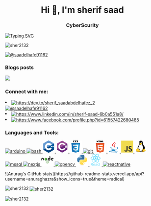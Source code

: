 <h1 align="center">Hi 👋, I'm sherif saad</h1>
<h3 align="center">CyberScurity</h3>
<a href="https://git.io/typing-svg"><img src="https://readme-typing-svg.herokuapp.com?font=Fira+Code&weight=500&size=21&pause=1000&color=4CDCF7&background=4856FF00&width=435&lines=Hi+I'm+%3A+sherif+saad" alt="Typing SVG" /></a>

<p align="left"> <img src="https://komarev.com/ghpvc/?username=sher2132&label=Profile%20views&color=0e75b6&style=flat" alt="sher2132" /> </p>

<p align="left"> <a href="https://twitter.com/@saadelhafe91162" target="blank"><img src="https://img.shields.io/twitter/follow/@saadelhafe91162?logo=twitter&style=for-the-badge" alt="@saadelhafe91162" /></a> </p>

### Blogs posts
<!-- BLOG-POST-LIST:START -->
<!-- BLOG-POST-LIST:END -->
![](http://github-profile-summary-cards.vercel.app/api/cards/profile-details?username=sher2132&theme=blue_green)

<h3 align="left">Connect with me:</h3>
<p align="left">
<li><a href="https://dev.to/https://dev.to/sherif_saadabdelhafez_2" target="blank"><img align="center" src="https://raw.githubusercontent.com/rahuldkjain/github-profile-readme-generator/master/src/images/icons/Social/devto.svg" alt="https://dev.to/sherif_saadabdelhafez_2" height="30" width="40" /></a></li>
<a href="https://twitter.com/@saadelhafe91162" target="blank"><img align="center" src="https://raw.githubusercontent.com/rahuldkjain/github-profile-readme-generator/master/src/images/icons/Social/twitter.svg" alt="@saadelhafe91162" height="30" width="40" /></a>
<li><a href="https://linkedin.com/in/https://www.linkedin.com/in/sherif-saad-6b0a551a8/" target="blank"><img align="center" src="https://raw.githubusercontent.com/rahuldkjain/github-profile-readme-generator/master/src/images/icons/Social/linked-in-alt.svg" alt="https://www.linkedin.com/in/sherif-saad-6b0a551a8/" height="30" width="40" /></a></li>
<li><a href="https://fb.com/https://www.facebook.com/profile.php?id=61557422680485" target="blank"><img align="center" src="https://raw.githubusercontent.com/rahuldkjain/github-profile-readme-generator/master/src/images/icons/Social/facebook.svg" alt="https://www.facebook.com/profile.php?id=61557422680485" height="30" width="40" /></a></li>
</p>

<h3 align="left">Languages and Tools:</h3>
<p align="left"> <a href="https://www.arduino.cc/" target="_blank" rel="noreferrer"> <img src="https://cdn.worldvectorlogo.com/logos/arduino-1.svg" alt="arduino" width="40" height="40"/> </a> <a href="https://www.gnu.org/software/bash/" target="_blank" rel="noreferrer"> <img src="https://www.vectorlogo.zone/logos/gnu_bash/gnu_bash-icon.svg" alt="bash" width="40" height="40"/> </a> <a href="https://www.w3schools.com/cpp/" target="_blank" rel="noreferrer"> <img src="https://raw.githubusercontent.com/devicons/devicon/master/icons/cplusplus/cplusplus-original.svg" alt="cplusplus" width="40" height="40"/> </a> <a href="https://www.w3schools.com/cs/" target="_blank" rel="noreferrer"> <img src="https://raw.githubusercontent.com/devicons/devicon/master/icons/csharp/csharp-original.svg" alt="csharp" width="40" height="40"/> </a> <a href="https://www.w3schools.com/css/" target="_blank" rel="noreferrer"> <img src="https://raw.githubusercontent.com/devicons/devicon/master/icons/css3/css3-original-wordmark.svg" alt="css3" width="40" height="40"/> </a> <a href="https://git-scm.com/" target="_blank" rel="noreferrer"> <img src="https://www.vectorlogo.zone/logos/git-scm/git-scm-icon.svg" alt="git" width="40" height="40"/> </a> <a href="https://www.w3.org/html/" target="_blank" rel="noreferrer"> <img src="https://raw.githubusercontent.com/devicons/devicon/master/icons/html5/html5-original-wordmark.svg" alt="html5" width="40" height="40"/> </a> <a href="https://www.java.com" target="_blank" rel="noreferrer"> <img src="https://raw.githubusercontent.com/devicons/devicon/master/icons/java/java-original.svg" alt="java" width="40" height="40"/> </a> <a href="https://developer.mozilla.org/en-US/docs/Web/JavaScript" target="_blank" rel="noreferrer"> <img src="https://raw.githubusercontent.com/devicons/devicon/master/icons/javascript/javascript-original.svg" alt="javascript" width="40" height="40"/> </a> <a href="https://www.linux.org/" target="_blank" rel="noreferrer"> <img src="https://raw.githubusercontent.com/devicons/devicon/master/icons/linux/linux-original.svg" alt="linux" width="40" height="40"/> </a> <a href="https://www.microsoft.com/en-us/sql-server" target="_blank" rel="noreferrer"> <img src="https://www.svgrepo.com/show/303229/microsoft-sql-server-logo.svg" alt="mssql" width="40" height="40"/> </a> <a href="https://nextjs.org/" target="_blank" rel="noreferrer"> <img src="https://cdn.worldvectorlogo.com/logos/nextjs-2.svg" alt="nextjs" width="40" height="40"/> </a> <a href="https://nodejs.org" target="_blank" rel="noreferrer"> <img src="https://raw.githubusercontent.com/devicons/devicon/master/icons/nodejs/nodejs-original-wordmark.svg" alt="nodejs" width="40" height="40"/> </a> <a href="https://opencv.org/" target="_blank" rel="noreferrer"> <img src="https://www.vectorlogo.zone/logos/opencv/opencv-icon.svg" alt="opencv" width="40" height="40"/> </a> <a href="https://www.python.org" target="_blank" rel="noreferrer"> <img src="https://raw.githubusercontent.com/devicons/devicon/master/icons/python/python-original.svg" alt="python" width="40" height="40"/> </a> <a href="https://reactjs.org/" target="_blank" rel="noreferrer"> <img src="https://raw.githubusercontent.com/devicons/devicon/master/icons/react/react-original-wordmark.svg" alt="react" width="40" height="40"/> </a> <a href="https://reactnative.dev/" target="_blank" rel="noreferrer"> <img src="https://reactnative.dev/img/header_logo.svg" alt="reactnative" width="40" height="40"/> </a> </p>
![Anurag's GitHub stats](https://github-readme-stats.vercel.app/api?username=anuraghazra&show_icons=true&theme=radical)
<p><img align="left" src="https://github-readme-stats.vercel.app/api/top-langs?username=sher2132&show_icons=true&theme=gruvbox&locale=en&layout=compact" alt="sher2132" /></p>

<p>&nbsp;<img align="center" src="https://github-readme-stats.vercel.app/api?username=sher2132&show_icons=true&theme=tokyonight&locale=en" alt="sher2132" /></p>

<p><img align="center" src="https://github-readme-streak-stats.herokuapp.com/?user=sher2132&" alt="sher2132" /></p>

